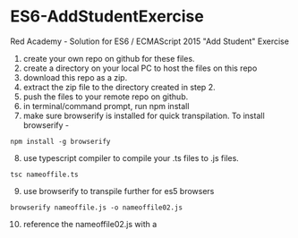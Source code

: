 # ES6-AddStudentExercise
Red Academy - Solution for ES6 / ECMAScript 2015 "Add Student" Exercise

1. create your own repo on github for these files.
2. create a directory on your local PC to host the files on this repo
3. download this repo as a zip.
4. extract the zip file to the directory created in step 2.
5. push the files to your remote repo on github.
6. in terminal/command prompt, run npm install
7. make sure browserify is installed for quick transpilation. To install
 browserify -
 
```npm install -g browserify```

8. use typescript compiler to compile your .ts files to .js files.

```tsc nameoffile.ts```

9. use browserify to transpile further for es5 browsers

```browserify nameoffile.js -o nameoffile02.js```

10. reference the nameoffile02.js with a <script> tag in your html page
11. browse to your web page.

-Edward Apostol
